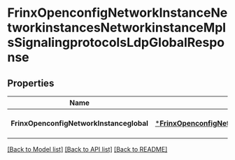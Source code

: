 # FrinxOpenconfigNetworkInstanceNetworkinstancesNetworkinstanceMplsSignalingprotocolsLdpGlobalResponse

## Properties
Name | Type | Description | Notes
------------ | ------------- | ------------- | -------------
**FrinxOpenconfigNetworkInstanceglobal** | [***FrinxOpenconfigNetworkInstanceNetworkinstancesNetworkinstanceMplsSignalingprotocolsLdpGlobal**](frinx.openconfig.network.instance.networkinstances.networkinstance.mpls.signalingprotocols.ldp.Global.md) |  | [optional] [default to null]

[[Back to Model list]](../README.md#documentation-for-models) [[Back to API list]](../README.md#documentation-for-api-endpoints) [[Back to README]](../README.md)


